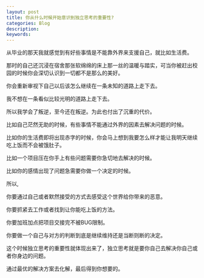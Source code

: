 ```yaml
---
layout: post
title: 你从什么时候开始意识到独立思考的重要性?
categories: Blog
description: 
keywords: 
---
```


从毕业的那天我就感觉到有好些事情是不能靠外界来支援自己，就比如生活费。

那时的自己还沉浸在宿舍那张软绵绵的床上那一丝的温暖与踏实，可当你被赶出校园的时候你会深切认识到一切都不是那么的美好。

你会重新审视下自己以后该怎么继续在一条未知的道路上走下去。

我不想在一条看似比较光明的道路上走下去。

所以我学会了叛逆，至今还在叛逆。为此也付出了沉重的代价。

比如自己茫然无助的时候，有些事情不能通过外界的因素去解决问题的时候。

比如你的生活费即将出现赤字的时候，你会马上想到我要怎么样才能让我明天继续吃上饭而不会被饿肚子。

比如一个项目压在你手上有些问题需要你急切地去解决的时候。

比如你的感情出现了问题急需要你做一个决定的时候。

所以,

你要通过自己或者默然接受的方式去感受这个世界给你带来的恶意。

你要抓紧去工作或者找到让你能吃上饭的方法。

你要加班加点把项目交接完不被BUG限制。

你要做一个自己与对方的判断到底是继续维持还是当断则断的决定。

这个时候独立思考的重要性就体现出来了，独立思考就是要你自己去解决你自己或者你身边的问题。

通过最优的解决方案去化解，最后得到你想要的。